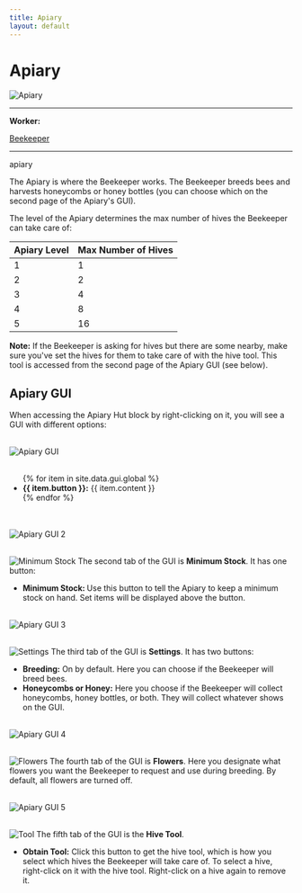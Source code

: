 ```yaml
---
title: Apiary
layout: default
---
```

# Apiary

<div class="infobox box text-center">
    <img src="../../assets/images/buildings/apiary.png" alt="Apiary" />
    <hr />
    <div class="row section-text text-left">
        <div class="col">
        <p><strong>Worker:</strong></p>
        </div>
        <div class="col">
        <p><a href="../workers/beekeeper">Beekeeper</a></p>
        </div>
    </div>
    <hr />
    <recipe>apiary</recipe>
</div>

The Apiary is where the Beekeeper works. The Beekeeper breeds bees and harvests honeycombs or honey bottles (you can choose which on the second page of the Apiary's GUI).

The level of the Apiary determines the max number of hives the Beekeeper can take care of:

| Apiary Level | Max Number of Hives |
| ------------ | ------------------- |
| 1 | 1 |
| 2 | 2 |
| 3 | 4 |
| 4 | 8 |
| 5 | 16 |

**Note:** If the Beekeeper is asking for hives but there are some nearby, make sure you've set the hives for them to take care of with the hive tool. This tool is accessed from the second page of the Apiary GUI (see below).

## Apiary GUI

<div class="row">
 
<div class="col">

When accessing the Apiary Hut block by right-clicking on it, you will see a GUI with different options:

<br>
<div class="row">
  <div class="col-sm-12 col-md">
    <img src="../../assets/images/gui/apiarygui1.png" class="img-fluid mx-auto" alt="Apiary GUI">
  </div>
  <div class="col-sm-12 col-md">
    <br>
    <ul>
      {% for item in site.data.gui.global %}
        <li><strong>{{ item.button }}:</strong> {{ item.content }}</li>
      {% endfor %}
    </ul>
  </div>
</div>
<br>

<br>
<div class="row">
  <div class="col-sm-12 col-md">
    <img src="../../assets/images/gui/minstockgui.png" class="img-fluid mx-auto" alt="Apiary GUI 2">
  </div>
  <div class="col-sm-12 col-md">
    <br>
    <p><img src="../../assets/images/gui/guitab2.png" class="img-fluid mx-auto" alt="Minimum Stock"> The second tab of the GUI is <strong>Minimum Stock</strong>.    It has one button:</p>
    <ul>
        <li><strong> Minimum Stock: </strong> Use this button to tell the Apiary to keep a minimum stock on hand. Set items will be displayed above the button.</li>
    </ul>
  </div>
</div>

<br>
<div class="row">
  <div class="col-sm-12 col-md">
    <img src="../../assets/images/gui/apiarygui3.png" class="img-fluid mx-auto" alt="Apiary GUI 3">
  </div>
  <div class="col-sm-12 col-md">
    <br>
    <p><img src="../../assets/images/gui/guitab3.png" class="img-fluid mx-auto" alt="Settings"> The third tab of the GUI is <strong>Settings</strong>.  It has two buttons:</p>
    <ul>
      <li><b>Breeding:</b> On by default. Here you can choose if the Beekeeper will breed bees.</li>
      <li><b>Honeycombs or Honey:</b> Here you choose if the Beekeeper will collect honeycombs, honey bottles, or both. They will collect whatever shows on the GUI.</li>
    </ul>
  </div>
</div>

<br>
<div class="row">
  <div class="col-sm-12 col-md">
    <img src="../../assets/images/gui/apiarygui4.png" class="img-fluid mx-auto" alt="Apiary GUI 4">
  </div>
  <div class="col-sm-12 col-md">
    <br>
    <p><img src="../../assets/images/gui/apiarygui4tab.png" class="img-fluid mx-auto" alt="Flowers"> The fourth tab of the GUI is <strong>Flowers</strong>.  Here you designate what flowers you want the Beekeeper to request and use during breeding.  By default, all flowers are turned off.</p>
  </div>
</div>

<br>
<div class="row">
  <div class="col-sm-12 col-md">
    <img src="../../assets/images/gui/apiarygui5.png" class="img-fluid mx-auto" alt="Apiary GUI 5">
  </div>
  <div class="col-sm-12 col-md">
    <br>
    <p><img src="../../assets/images/gui/apiarygui5tab.png" class="img-fluid mx-auto" alt="Tool"> The fifth tab of the GUI is the <strong>Hive Tool</strong>.</p>
    <ul>
      <li><b>Obtain Tool:</b> Click this button to get the hive tool, which is how you select which hives the Beekeeper will take care of. To select a hive, right-click on it with the hive tool. Right-click on a hive again to remove it.</li>
    </ul>
  </div>
</div>
  </div>
</div>
